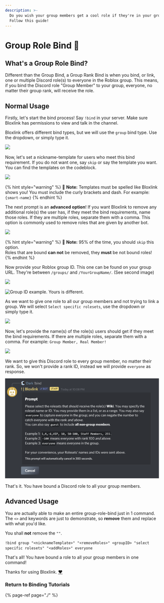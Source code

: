 ```yaml
---
description: >-
  Do you wish your group members get a cool role if they're in your group?
  Follow this guide!
---
```


# Group Role Bind 🧱

## What's a Group Role Bind?

Different than the Group Bind, a Group Rank Bind is when you bind, or link, one or multiple Discord role\(s\) to everyone in the Roblox group. This means, if you bind the Discord role "Group Member" to your group, everyone, no matter their group rank, will receive the role.

## Normal Usage

Firstly, let's start the bind process! Say `!bind` in your server. Make sure Bloxlink has permissions to view and talk in the channel.

Bloxlink offers different bind types, but we will use the `group` bind type. Use the dropdown, or simply type it.

![](https://dark.hates-this.place/f/rfjLnd.png)

Now, let's set a nickname-template for users who meet this bind requirement. If you do not want one, say `skip` or say the template you want. You can find the templates on the codeblock.

![](https://dark.hates-this.place/f/nb7Oe5.png)

{% hint style="warning" %}
🧠 **Note:** Templates must be spelled like Bloxlink shows you! You must include the curly brackets and dash. For example: `{smart-name}`
{% endhint %}

The next prompt is an **advanced option**! If you want Bloxlink to remove any additional role\(s\) the user has, if they meet the bind requirements, name those roles. If they are multiple roles, separate them with a comma. This option is commonly used to remove roles that are given by another bot.

![](https://dark.hates-this.place/f/oX2rM0.png)

{% hint style="warning" %}
🧠 **Note:** 95% of the time, you should `skip` this option.  
Roles that are bound **can not** be removed, they **must** be not bound roles!
{% endhint %}

Now provide your Roblox group ID. This one can be found on your group URL. They're between `/groups/` and `/YourGroupName/`. \(See second image\)

![](https://dark.hates-this.place/f/tVP9e5.png)

![Group ID example. Yours is different.](https://dark.hates-this.place/f/sLDdMG.png)

As we want to give one role to all our group members and not trying to link a group. We will select `Select specific rolesets`, use the dropdown or simply type it. 

![](https://dark.hates-this.place/f/jZenpF.png)

Now, let's provide the name\(s\) of the role\(s\) users should get if they meet the bind requirements. If there are multiple roles, separate them with a comma. For example: `Group Member, Real Member!`

![](https://dark.hates-this.place/f/ofMvXk.png)

We want to give this Discord role to every group member, no matter their rank. So, we won't provide a rank ID, instead we will provide `everyone` as response.

![](../../.gitbook/assets/image%20%282%29.png)

That's it. You have bound a Discord role to all your group members.

## Advanced Usage

You are actually able to make an entire group-role-bind just in 1 command. The `<>` and keywords are just to demonstrate, so **remove** them and replace with what you'd like.

You shall **not** remove the `""`.

`!bind group "<nicknameTemplate>" "<removeRoles>" <groupID> "select specific rolesets" "<addRoles>" everyone`

That's all! You have bound a role to all your group members in one command!

Thanks for using Bloxlink. [❤️](https://emojipedia.org/red-heart/)

### Return to Binding Tutorials

{% page-ref page="./" %}

